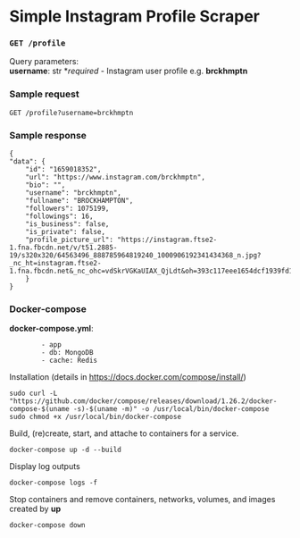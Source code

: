 # Simple Instagram Profile Scraper

### ```GET /profile```
Query parameters:<br>
**username**: str *<i>required</i> - Instagram user profile e.g. __brckhmptn__

### Sample request
```
GET /profile?username=brckhmptn
```

### Sample response
```
{
"data": {
    "id": "1659018352",
    "url": "https://www.instagram.com/brckhmptn",
    "bio": "",
    "username": "brckhmptn",
    "fullname": "BROCKHAMPTON",
    "followers": 1075199,
    "followings": 16,
    "is_business": false,
    "is_private": false,
    "profile_picture_url": "https://instagram.ftse2-1.fna.fbcdn.net/v/t51.2885-19/s320x320/64563496_888785964819240_1000906192341434368_n.jpg?_nc_ht=instagram.ftse2-1.fna.fbcdn.net&_nc_ohc=vdSkrVGKaUIAX_QjLdt&oh=393c117eee1654dcf1939fd1168bdd4c&oe=5F378642"
    }
}
```

### Docker-compose
__docker-compose.yml__:<br>
```
        - app
        - db: MongoDB
        - cache: Redis
```

Installation (details in https://docs.docker.com/compose/install/)
```
sudo curl -L "https://github.com/docker/compose/releases/download/1.26.2/docker-compose-$(uname -s)-$(uname -m)" -o /usr/local/bin/docker-compose
sudo chmod +x /usr/local/bin/docker-compose
```
Build, (re)create, start, and attache to containers for a service.
```
docker-compose up -d --build
```
Display log outputs
```
docker-compose logs -f
```
Stop containers and remove containers, networks, volumes, and images created by **up**
```
docker-compose down
```
